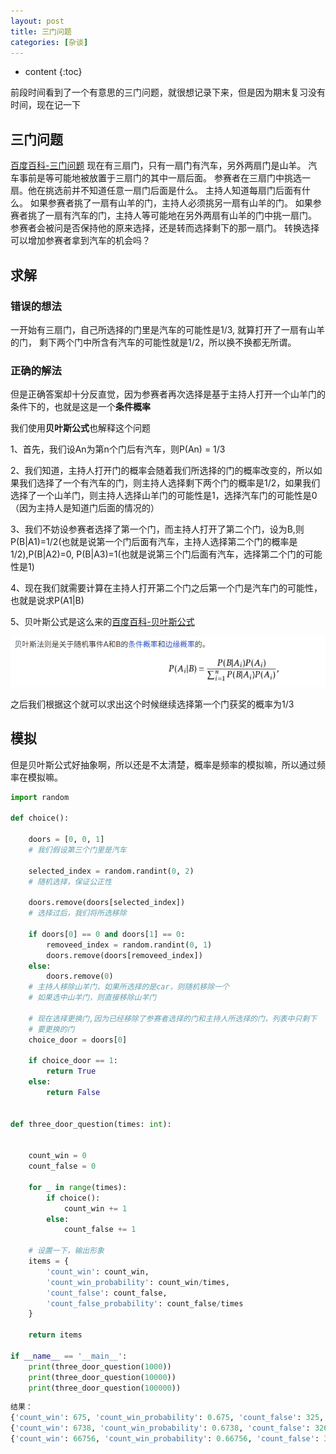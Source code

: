 ```yaml
---
layout: post
title: 三门问题
categories: [杂谈]
---
```


* content
{:toc}

前段时间看到了一个有意思的三门问题，就很想记录下来，但是因为期末复习没有时间，现在记一下

## 三门问题
[百度百科-三门问题](https://baike.baidu.com/item/三门问题)
现在有三扇门，只有一扇门有汽车，另外两扇门是山羊。
汽车事前是等可能地被放置于三扇门的其中一扇后面。
参赛者在三扇门中挑选一扇。他在挑选前并不知道任意一扇门后面是什么。
主持人知道每扇门后面有什么。
如果参赛者挑了一扇有山羊的门，主持人必须挑另一扇有山羊的门。
如果参赛者挑了一扇有汽车的门，主持人等可能地在另外两扇有山羊的门中挑一扇门。
参赛者会被问是否保持他的原来选择，还是转而选择剩下的那一扇门。
转换选择可以增加参赛者拿到汽车的机会吗？

## 求解

### 错误的想法
一开始有三扇门，自己所选择的门里是汽车的可能性是1/3, 就算打开了一扇有山羊的门， 剩下两个门中所含有汽车的可能性就是1/2，所以换不换都无所谓。

### 正确的解法

但是正确答案却十分反直觉，因为参赛者再次选择是基于主持人打开一个山羊门的条件下的，也就是这是一个**条件概率**

我们使用**贝叶斯公式**也解释这个问题

1、首先，我们设An为第n个门后有汽车，则P(An) = 1/3

2、我们知道，主持人打开门的概率会随着我们所选择的门的概率改变的，所以如果我们选择了一个有汽车的门，则主持人选择剩下两个门的概率是1/2，如果我们选择了一个山羊门，则主持人选择山羊门的可能性是1，选择汽车门的可能性是0（因为主持人是知道门后面的情况的）

3、我们不妨设参赛者选择了第一个门，而主持人打开了第二个门，设为B,则P(B\|A1)=1/2(也就是说第一个门后面有汽车，主持人选择第二个门的概率是1/2),P(B\|A2)=0, P(B\|A3)=1(也就是说第三个门后面有汽车，选择第二个门的可能性是1)

4、现在我们就需要计算在主持人打开第二个门之后第一个门是汽车门的可能性，也就是说求P(A1\|B)

5、贝叶斯公式是这么来的[百度百科-贝叶斯公式](https://baike.baidu.com/item/贝叶斯公式)

![2019-10-16-22-46-40.png](../posts/2019-06-28-%E4%B8%89%E9%97%A8%E9%97%AE%E9%A2%98/2019-10-16-22-46-40.png)

之后我们根据这个就可以求出这个时候继续选择第一个门获奖的概率为1/3


## 模拟

但是贝叶斯公式好抽象啊，所以还是不太清楚，概率是频率的模拟嘛，所以通过频率在模拟嘛。

```python
import random

def choice():

    doors = [0, 0, 1]
    # 我们假设第三个门里是汽车

    selected_index = random.randint(0, 2)
    # 随机选择，保证公正性
    
    doors.remove(doors[selected_index])
    # 选择过后，我们将所选移除

    if doors[0] == 0 and doors[1] == 0:
        removeed_index = random.randint(0, 1)
        doors.remove(doors[removeed_index])
    else:
        doors.remove(0)
    # 主持人移除山羊门，如果所选择的是car，则随机移除一个
    # 如果选中山羊门，则直接移除山羊门
    
    # 现在选择更换门,因为已经移除了参赛者选择的门和主持人所选择的门，列表中只剩下
    # 要更换的门
    choice_door = doors[0]

    if choice_door == 1:
        return True
    else:
        return False


def three_door_question(times: int):
    

    count_win = 0
    count_false = 0

    for _ in range(times):
        if choice():
            count_win += 1
        else:
            count_false += 1

    # 设置一下，输出形象
    items = {
        'count_win': count_win, 
        'count_win_probability': count_win/times, 
        'count_false': count_false,
        'count_false_probability': count_false/times
    }

    return items

if __name__ == '__main__':
    print(three_door_question(1000))
    print(three_door_question(10000))
    print(three_door_question(100000))

```
```python
结果：
{'count_win': 675, 'count_win_probability': 0.675, 'count_false': 325, 'count_false_probability': 0.325}
{'count_win': 6738, 'count_win_probability': 0.6738, 'count_false': 3262, 'count_false_probability': 0.3262}
{'count_win': 66756, 'count_win_probability': 0.66756, 'count_false': 33244, 'count_false_probability': 0.33244}
```

